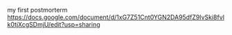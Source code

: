 my first postmorterm
https://docs.google.com/document/d/1xG7Z51Cnt0YGN2DA95dfZ9IvSki8fvlk0tjXcgSDmjU/edit?usp=sharing
